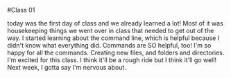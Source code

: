 #Class 01

today was the first day of class and we already learned a lot! Most of it was housekeeping things we went over in class that needed to get out of the way. I started learning about the command line, which is helpful because I didn't know what everything did. Commands are SO helpful, too! I'm so happy for all the commands. Creating new files, and folders and directories. I'm excited for this class. I think it'll be a rough ride but I think it'll go well! Next week, I gotta say I'm nervous about. 
